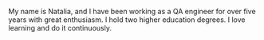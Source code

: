 My name is Natalia, and I have been working as a QA engineer for over five years with great enthusiasm. I hold two higher education degrees. I love learning and do it continuously.
